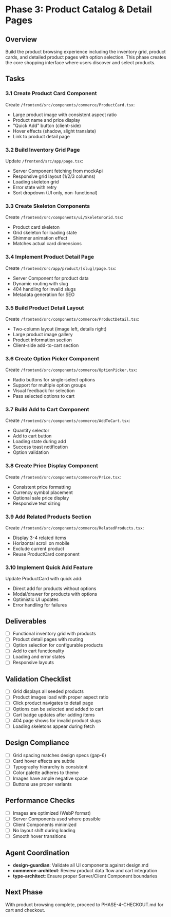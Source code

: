 # Phase 3: Product Catalog & Detail Pages

## Overview
Build the product browsing experience including the inventory grid, product cards, and detailed product pages with option selection. This phase creates the core shopping interface where users discover and select products.

## Tasks

### 3.1 Create Product Card Component
Create `/frontend/src/components/commerce/ProductCard.tsx`:
- Large product image with consistent aspect ratio
- Product name and price display
- "Quick Add" button (client-side)
- Hover effects (shadow, slight translate)
- Link to product detail page

### 3.2 Build Inventory Grid Page
Update `/frontend/src/app/page.tsx`:
- Server Component fetching from mockApi
- Responsive grid layout (1/2/3 columns)
- Loading skeleton grid
- Error state with retry
- Sort dropdown (UI only, non-functional)

### 3.3 Create Skeleton Components
Create `/frontend/src/components/ui/SkeletonGrid.tsx`:
- Product card skeleton
- Grid skeleton for loading state
- Shimmer animation effect
- Matches actual card dimensions

### 3.4 Implement Product Detail Page
Create `/frontend/src/app/product/[slug]/page.tsx`:
- Server Component for product data
- Dynamic routing with slug
- 404 handling for invalid slugs
- Metadata generation for SEO

### 3.5 Build Product Detail Layout
Create `/frontend/src/components/commerce/ProductDetail.tsx`:
- Two-column layout (image left, details right)
- Large product image gallery
- Product information section
- Client-side add-to-cart section

### 3.6 Create Option Picker Component
Create `/frontend/src/components/commerce/OptionPicker.tsx`:
- Radio buttons for single-select options
- Support for multiple option groups
- Visual feedback for selection
- Pass selected options to cart

### 3.7 Build Add to Cart Component
Create `/frontend/src/components/commerce/AddToCart.tsx`:
- Quantity selector
- Add to cart button
- Loading state during add
- Success toast notification
- Option validation

### 3.8 Create Price Display Component
Create `/frontend/src/components/commerce/Price.tsx`:
- Consistent price formatting
- Currency symbol placement
- Optional sale price display
- Responsive text sizing

### 3.9 Add Related Products Section
Create `/frontend/src/components/commerce/RelatedProducts.tsx`:
- Display 3-4 related items
- Horizontal scroll on mobile
- Exclude current product
- Reuse ProductCard component

### 3.10 Implement Quick Add Feature
Update ProductCard with quick add:
- Direct add for products without options
- Modal/drawer for products with options
- Optimistic UI updates
- Error handling for failures

## Deliverables
- [ ] Functional inventory grid with products
- [ ] Product detail pages with routing
- [ ] Option selection for configurable products
- [ ] Add to cart functionality
- [ ] Loading and error states
- [ ] Responsive layouts

## Validation Checklist
- [ ] Grid displays all seeded products
- [ ] Product images load with proper aspect ratio
- [ ] Click product navigates to detail page
- [ ] Options can be selected and added to cart
- [ ] Cart badge updates after adding items
- [ ] 404 page shows for invalid product slugs
- [ ] Loading skeletons appear during fetch

## Design Compliance
- [ ] Grid spacing matches design specs (gap-6)
- [ ] Card hover effects are subtle
- [ ] Typography hierarchy is consistent
- [ ] Color palette adheres to theme
- [ ] Images have ample negative space
- [ ] Buttons use proper variants

## Performance Checks
- [ ] Images are optimized (WebP format)
- [ ] Server Components used where possible
- [ ] Client Components minimized
- [ ] No layout shift during loading
- [ ] Smooth hover transitions

## Agent Coordination
- **design-guardian**: Validate all UI components against design.md
- **commerce-architect**: Review product data flow and cart integration
- **type-architect**: Ensure proper Server/Client Component boundaries

## Next Phase
With product browsing complete, proceed to PHASE-4-CHECKOUT.md for cart and checkout.